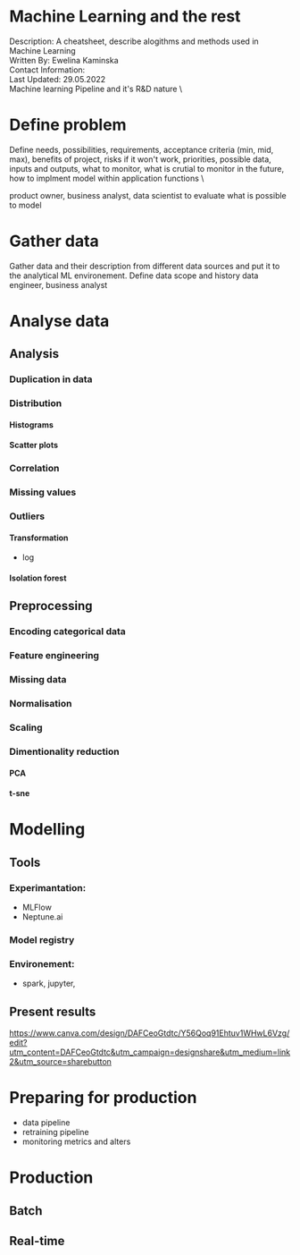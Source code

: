 # Machine Learning and the rest

Description: A cheatsheet, describe alogithms and methods used in Machine Learning \
Written By: Ewelina Kaminska \
Contact Information:  \
Last Updated: 29.05.2022 \
Machine learning Pipeline and it's R&D nature \


# Define problem
Define needs, possibilities, requirements, acceptance criteria (min, mid, max), benefits of project, risks if it won't work, priorities, possible data, inputs and outputs, what to monitor, what is crutial to monitor in the future, how to implment model within application functions \

product owner, business analyst, data scientist to evaluate what is possible to model

# Gather data
Gather data and their description from different data sources and put it to the analytical ML environement.
Define data scope and history
data engineer, business analyst

# Analyse data

## Analysis
### Duplication in data
### Distribution
#### Histograms
#### Scatter plots
### Correlation
### Missing values
### Outliers
#### Transformation
- log
#### Isolation forest

## Preprocessing
### Encoding categorical data
### Feature engineering
### Missing data
### Normalisation
### Scaling
### Dimentionality reduction
#### PCA
#### t-sne

# Modelling
## Tools
### Experimantation:
- MLFlow
- Neptune.ai

### Model registry
### Environement:
- spark, jupyter,

## Present results
https://www.canva.com/design/DAFCeoGtdtc/Y56Qoq91Ehtuv1WHwL6Vzg/edit?utm_content=DAFCeoGtdtc&utm_campaign=designshare&utm_medium=link2&utm_source=sharebutton

# Preparing for production
- data pipeline
- retraining pipeline
- monitoring metrics and alters

# Production
## Batch 
## Real-time
